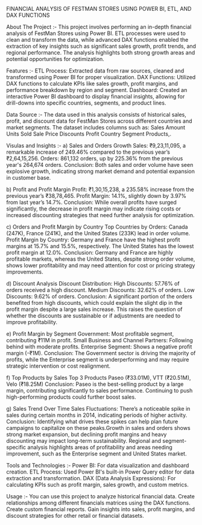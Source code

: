FINANCIAL ANALYSIS OF FESTMAN STORES USING POWER BI, ETL, AND DAX FUNCTIONS

About The Project :-
This project involves performing an in-depth financial analysis of FestMan Stores using Power BI. 
ETL processes were used to clean and transform the data, while advanced DAX functions enabled the extraction of key insights such as significant sales growth, profit trends, and regional
performance. The analysis highlights both strong growth areas and potential opportunities for optimization.

Features :-
ETL Process: Extracted data from raw sources, cleaned and transformed using Power BI for proper visualization.
DAX Functions: Utilized DAX functions to calculate KPIs like sales growth, profit margins, and performance breakdown by region and segment.
Dashboard: Created an interactive Power BI dashboard to display financial insights, allowing for drill-downs into specific countries, segments, and product lines.

Data Source :-
The data used in this analysis consists of historical sales, profit, and discount data for FestMan Stores across different countries and market segments. The dataset includes columns
such as: Sales Amount Units Sold Sale Price Discounts Profit Country Segment Products,.

Visulas and Insights :-
a) Sales and Orders Growth
Sales: ₹9,23,11,095, a remarkable increase of 249.46% compared to the previous year’s ₹2,64,15,256. Orders: 861,132 orders, up by 225.36% from the previous year's 264,674 orders.
Conclusion: Both sales and order volume have seen explosive growth, indicating strong market demand and potential expansion in customer base.

b) Profit and Profit Margin
Profit: ₹1,30,15,238, a 235.58% increase from the previous year’s ₹38,78,465. Profit Margin: 14.1%, slightly down by 3.97% from last year’s 14.7%.
Conclusion: While overall profits have surged significantly, the decrease in profit margin may indicate rising costs or increased discounting strategies that need further analysis for
optimization.

c) Orders and Profit Margin by Country
Top Countries by Orders: Canada (247K), France (241K), and the United States (233K) lead in order volume. Profit Margin by Country: Germany and France have the highest profit margins at 15.7% and 15.5%, respectively. The United States has the lowest profit margin at 12.0%.
Conclusion: Germany and France are highly profitable markets, whereas the United States, despite strong order volume, shows lower profitability and may need attention for cost or 
pricing strategy improvements.

d) Discount Analysis
Discount Distribution: High Discounts: 57.76% of orders received a high discount.
Medium Discounts: 32.62% of orders.
Low Discounts: 9.62% of orders.
Conclusion: A significant portion of the orders benefited from high discounts, which could explain the slight dip in the profit margin despite a large sales increase. This raises the 
question of whether the discounts are sustainable or if adjustments are needed to improve profitability.

e) Profit Margin by Segment
Government: Most profitable segment, contributing ₹11M in profit.
Small Business and Channel Partners: Following behind with moderate profits.
Enterprise Segment: Shows a negative profit margin (-₹1M).
Conclusion: The Government sector is driving the majority of profits, while the Enterprise segment is underperforming and may require strategic intervention or cost realignment.

f) Top Products by Sales Top 3 Products
Paseo (₹33.01M), VTT (₹20.51M), Velo (₹18.25M)
Conclusion: Paseo is the best-selling product by a large margin, contributing significantly to sales performance. Continuing to push high-performing products could further boost sales.

g) Sales Trend Over Time
Sales Fluctuations: There’s a noticeable spike in sales during certain months in 2014, indicating periods of higher activity.
Conclusion: Identifying what drives these spikes can help plan future campaigns to capitalize on these peaks.Growth in sales and orders shows strong market expansion, but declining profit
margins and heavy discounting may impact long-term sustainability. Regional and segment-specific analysis highlights areas of profitability and areas needing improvement, such as the 
Enterprise segment and United States market.

Tools and Technologies :-
Power BI: For data visualization and dashboard creation.
ETL Process: Used Power BI's built-in Power Query editor for data extraction and transformation.
DAX (Data Analysis Expressions): For calculating KPIs such as profit margin, sales growth, and custom metrics. 

Usage :-
You can use this project to analyze historical financial data. 
Create relationships among different financials matrices using the DAX functions. 
Create custom financial reports. 
Gain insights into sales, profit margins, and discount strategies for other retail or financial datasets.
